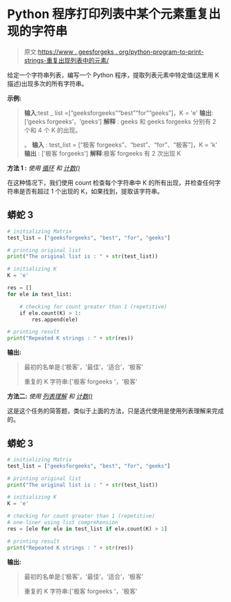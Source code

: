 # Python 程序打印列表中某个元素重复出现的字符串

> 原文:[https://www . geesforgeks . org/python-program-to-print-strings-重复出现列表中的元素/](https://www.geeksforgeeks.org/python-program-to-print-strings-with-repetitive-occurrence-of-an-element-in-a-list/)

给定一个字符串列表，编写一个 Python 程序，提取列表元素中特定值(这里用 K 描述)出现多次的所有字符串。

**示例:**

> **输入**:test _ list =[“geeksforgeeks”“best”“for”“geeks”]，K = 'e'
> **输出**:[‘geeks forgeeks’，‘geeks’]
> **解释** : geeks 和 geeks forgeeks 分别有 2 个和 4 个 K 的出现。
> 
> 。
> **输入** : test_list = [“极客 forgeeks”、“best”、“for”、“极客”]，K = 'k'
> **输出** : ['极客 forgeeks']
> **解释**:极客 forgeeks 有 2 次出现 K

**方法 1 :** *使用* [*循环*](https://www.geeksforgeeks.org/loops-in-python/) *和* [*计数()*](https://www.geeksforgeeks.org/python-list-function-count/#:~:text=count()%20is%20an%20inbuilt,given%20object%20occurs%20in%20list.&text=Parameters%20%3A,count%20is%20to%20be%20returned.)

在这种情况下，我们使用 count 检查每个字符串中 K 的所有出现，并检查任何字符串是否有超过 1 个出现的 K，如果找到，提取该字符串。

## 蟒蛇 3

```py
# initializing Matrix
test_list = ["geeksforgeeks", "best", "for", "geeks"]

# printing original list
print("The original list is : " + str(test_list))

# initializing K
K = 'e'

res = []
for ele in test_list:

    # checking for count greater than 1 (repetitive)
    if ele.count(K) > 1:
        res.append(ele)

# printing result
print("Repeated K strings : " + str(res))
```

**输出:**

> 最初的名单是:[‘极客’，‘最佳’，‘适合’，‘极客’
> 
> 重复的 K 字符串:['极客 forgeeks '，'极客'

**方法二:** *使用* [*列表理解*](https://www.geeksforgeeks.org/python-list-comprehension-and-slicing/) *和* [*计数()*](https://www.geeksforgeeks.org/python-list-function-count/#:~:text=count()%20is%20an%20inbuilt,given%20object%20occurs%20in%20list.&text=Parameters%20%3A,count%20is%20to%20be%20returned.)

这是这个任务的简答题，类似于上面的方法，只是迭代使用是使用列表理解来完成的。

## 蟒蛇 3

```py
# initializing Matrix
test_list = ["geeksforgeeks", "best", "for", "geeks"]

# printing original list
print("The original list is : " + str(test_list))

# initializing K
K = 'e'

# checking for count greater than 1 (repetitive)
# one-liner using list comprehension
res = [ele for ele in test_list if ele.count(K) > 1]

# printing result
print("Repeated K strings : " + str(res))
```

**输出:**

> 最初的名单是:[‘极客’，‘最佳’，‘适合’，‘极客’
> 
> 重复的 K 字符串:['极客 forgeeks '，'极客'